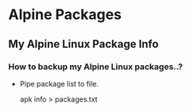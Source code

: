 # Alpine Packages

## My Alpine Linux Package Info

### How to backup my Alpine Linux packages..?

* Pipe package list to file.

    apk info > packages.txt

